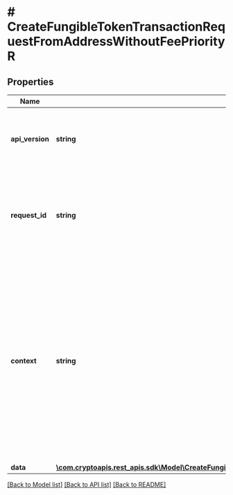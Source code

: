 # # CreateFungibleTokenTransactionRequestFromAddressWithoutFeePriorityR

## Properties

Name | Type | Description | Notes
------------ | ------------- | ------------- | -------------
**api_version** | **string** | Specifies the version of the API that incorporates this endpoint. |
**request_id** | **string** | Defines the ID of the request. The &#x60;requestId&#x60; is generated by Crypto APIs and it&#39;s unique for every request. |
**context** | **string** | In batch situations the user can use the context to correlate responses with requests. This property is present regardless of whether the response was successful or returned as an error. &#x60;context&#x60; is specified by the user. | [optional]
**data** | [**\com.cryptoapis.rest_apis.sdk\Model\CreateFungibleTokenTransactionRequestFromAddressWithoutFeePriorityRData**](CreateFungibleTokenTransactionRequestFromAddressWithoutFeePriorityRData.md) |  |

[[Back to Model list]](../../README.md#models) [[Back to API list]](../../README.md#endpoints) [[Back to README]](../../README.md)
